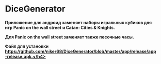 <h1> DiceGenerator </h1>
<h4>Приложение для андроид заменяет наборы игральных кубиков для игр Panic on the wall street и Catan: Cities & Knights. 

Для Panic on the wall street заменяет также песочные часы. 

Файл для установки https://github.com/niker68/DiceGenerator/blob/master/app/release/app-release.apk.</h4>

